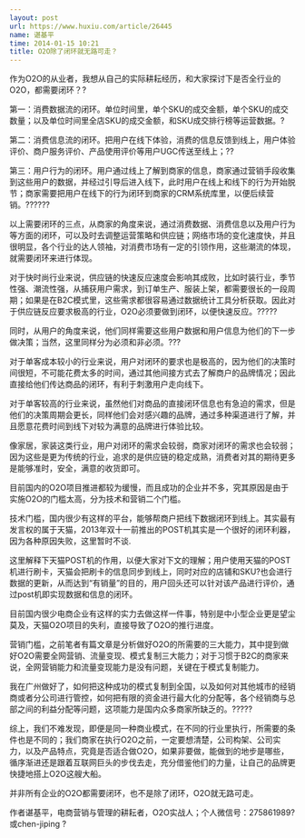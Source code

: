 ```yaml
---
layout: post
url: https://www.huxiu.com/article/26445
name: 谌基平
time: 2014-01-15 10:21
title: O2O除了闭环就无路可走？
---
```

作为O2O的从业者，我想从自己的实际耕耘经历，和大家探讨下是否全行业的O2O，都需要闭环？?

第一：消费数据流的闭环。单位时间里，单个SKU的成交金额，单个SKU的成交数量；以及单位时间里全店SKU的成交金额，和SKU成交排行榜等运营数据。?

第二：消费信息流的闭环。把用户在线下体验，消费的信息反馈到线上，用户体验评价、商户服务评价、产品使用评价等用户UGC传送至线上；??

第三：用户行为的闭环。用户通过线上了解到商家的信息，商家通过营销手段收集到这些用户的数据，并经过引导后进入线下，此时用户在线上和线下的行为开始脱节；商家需要把用户在线下的行为闭环到商家的CRM系统库里，以便后续营销。??????

以上需要闭环的三点，从商家的角度来说，通过消费数据、消费信息以及用户行为等方面的闭环，可以及时去调整运营策略和供应链；网络市场的变化速度快，并且很明显，各个行业的达人领袖，对消费市场有一定的引领作用，这些潮流的体现，就需要闭环来进行体现。

对于快时尚行业来说，供应链的快速反应速度会影响其成败，比如时装行业，季节性强、潮流性强，从捕获用户需求，到订单生产、服装上架，都需要很长的一段周期；如果是在B2C模式里，这些需求都很容易通过数据统计工具分析获取。因此对于供应链反应要求极高的行业，O2O必须要做到闭环，以便快速反应。?????

同时，从用户的角度来说，他们同样需要这些用户数据和用户信息为他们的下一步做决策；当然，这里同样分为必须和非必须。???

对于单客成本较小的行业来说，用户对闭环的要求也是极高的，因为他们的决策时间很短，不可能花费太多的时间，通过其他间接方式去了解商户的品牌情况；因此直接给他们传达商品的闭环，有利于刺激用户走向线下。

对于单客较高的行业来说，虽然他们对商品的直接闭环信息也有急迫的需求，但是他们的决策周期会更长，同样他们会对感兴趣的品牌，通过多种渠道进行了解，并且愿意花费时间到线下对较为满意的品牌进行体验比较。

像家居，家装这类行业，用户对闭环的需求会较弱，商家对闭环的需求也会较弱；因为这些是更为传统的行业，追求的是供应链的稳定成熟，消费者对其的期待更多是能够准时，安全，满意的收货即可。

目前国内的O2O项目推进都较为缓慢，而且成功的企业并不多，究其原因是由于实施O2O的门槛太高，分为技术和营销二个门槛。

技术门槛，国内很少有这样的平台，能够帮商户把线下数据闭环到线上。其实最有发言权的属于天猫，2013年双十一前推出的POST机其实是一个很好的闭环利器，因为各种原因失败，这里暂时不谈.

这里解释下天猫POST机的作用，以便大家对下文的理解；用户使用天猫的POST机进行刷卡，天猫会把刷卡的信息同步到线上，同时对应的店铺和SKU?也会进行数据的更新，从而达到“有销量”的目的，用户回头还可以针对该产品进行评价，通过post机即实现数据和信息的闭环。

目前国内很少电商企业有这样的实力去做这样一件事，特别是中小型企业更是望尘莫及，天猫O2O项目的失利，直接导致了O2O的推行进度。

营销门槛，之前笔者有篇文章是分析做好O2O的所需要的三大能力，其中提到做好O2O需要全网营销、流量变现、模式复制三大能力；对于习惯于B2C的商家来说，全网营销能力和流量变现能力是没有问题，关键在于模式复制能力。

我在广州做好了，如何把这种成功的模式复制到全国，以及如何对其他城市的经销商或者分公司进行管控，如何把有限的资金进行最大化的分配等，各个经销商与总部之间的利益分配等问题，这项能力是国内众多商家所缺乏的。?????

综上，我们不难发现，即便是同一种商业模式，在不同的行业里执行，所需要的条件也是不同的；我们商家在执行O2O之前，一定要想清楚，公司构架、公司实力，以及产品特点，究竟是否适合做O2O，如果非要做，能做到的地步是哪些，循序渐进还是跟着互联网巨头的步伐去走，充分借鉴他们的力量，让自己的品牌更快捷地搭上O2O这艘大船。

并非所有企业的O2O都需要闭环，也不是除了闭环，O2O就无路可走。

作者谌基平，电商营销与管理的耕耘者，O2O实战人；个人微信号：275861989?或chen-jiping ?

